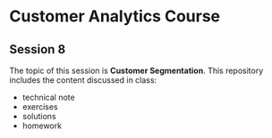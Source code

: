 # Customer Analytics Course

## Session 8

The topic of this session is **Customer Segmentation**. This repository includes the content discussed in class:

  - technical note
  - exercises
  - solutions
  - homework